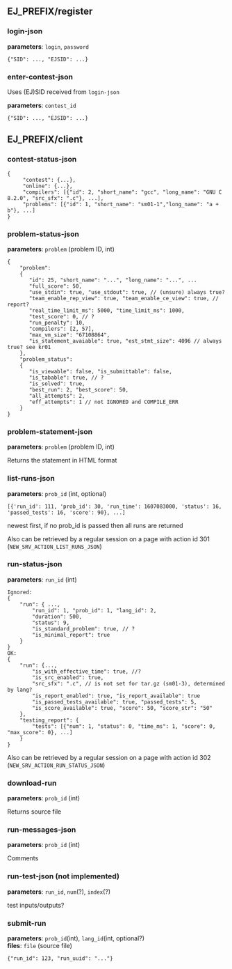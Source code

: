 ## EJ\_PREFIX/register

### login-json
**parameters**: `login`, `password`
```
{"SID": ..., "EJSID": ...}
```

### enter-contest-json
Uses (EJ)SID received from `login-json`

**parameters**: `contest_id`
```
{"SID": ..., "EJSID": ...}
```

## EJ\_PREFIX/client

### contest-status-json
```
{
     "contest": {...},
     "online": {...},
     "compilers": [{"id": 2, "short_name": "gcc", "long_name": "GNU C 8.2.0", "src_sfx": ".c"}, ...],
     "problems": [{"id": 1, "short_name": "sm01-1","long_name": "a + b"}, ...]
}
```

### problem-status-json
**parameters**: `problem` (problem ID, int)
```
{
    "problem":
    {
       "id": 25, "short_name": "...", "long_name": "...", ...
       "full_score": 50,
       "use_stdin": true, "use_stdout": true, // (unsure) always true?
       "team_enable_rep_view": true, "team_enable_ce_view": true, // report?
       "real_time_limit_ms": 5000, "time_limit_ms": 1000,
       "test_score": 0, // ?
       "run_penalty": 10,
       "compilers": [2, 57],
       "max_vm_size": "67108864",
       "is_statement_avaiable": true, "est_stmt_size": 4096 // always true? see kr01
    },
    "problem_status":
    {
       "is_viewable": false, "is_submittable": false,
       "is_tabable": true, // ?
       "is_solved": true,
       "best_run": 2, "best_score": 50,
       "all_attempts": 2,
       "eff_attempts": 1 // not IGNORED and COMPILE_ERR
    }
}
```

### problem-statement-json
**parameters**: `problem` (problem ID, int)

Returns the statement in HTML format

### list-runs-json
**parameters**: `prob_id` (int, optional)
```
[{'run_id': 111, 'prob_id': 30, 'run_time': 1607083000, 'status': 16, 'passed_tests': 16, 'score': 90}, ...]
```
newest first, if no prob\_id is passed then all runs are returned

Also can be retrieved by a regular session on a page with action id 301 (`NEW_SRV_ACTION_LIST_RUNS_JSON`)

### run-status-json
**parameters**: `run_id` (int)
```
Ignored:
{
    "run": { ...,
        "run_id": 1, "prob_id": 1, "lang_id": 2,
        "duration": 500,
        "status": 9,
        "is_standard_problem": true, // ?
        "is_minimal_report": true
    }
}
OK:
{
    "run": {...,
        "is_with_effective_time": true, //?
        "is_src_enabled": true,
        "src_sfx": ".c", // is not set for tar.gz (sm01-3), determined by lang?
        "is_report_enabled": true, "is_report_available": true
        "is_passed_tests_available": true, "passed_tests": 5,
        "is_score_available": true, "score": 50, "score_str": "50"
    },
    "testing_report": {
        "tests": [{"num": 1, "status": 0, "time_ms": 1, "score": 0, "max_score": 0}, ...]
    }
}
```

Also can be retrieved by a regular session on a page with action id 302 (`NEW_SRV_ACTION_RUN_STATUS_JSON`)

### download-run
**parameters**: `prob_id` (int)

Returns source file

### run-messages-json
**parameters**: `prob_id` (int)

Comments

### run-test-json (not implemented)
**parameters**: `run_id`, `num`(?), `index`(?)

test inputs/outputs?

### submit-run
**parameters**: `prob_id`(int), `lang_id`(int, optional?)\
**files**: `file` (source file)
```
{"run_id": 123, "run_uuid": "..."}
```
